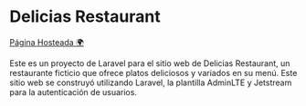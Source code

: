 # Delicias Restaurant

[Página Hosteada 🌍](https://restaurantlaravel-production.up.railway.app/)

Este es un proyecto de Laravel para el sitio web de Delicias Restaurant, un restaurante ficticio que ofrece platos deliciosos y variados en su menú. Este sitio web se construyó utilizando Laravel, la plantilla AdminLTE y Jetstream para la autenticación de usuarios.
